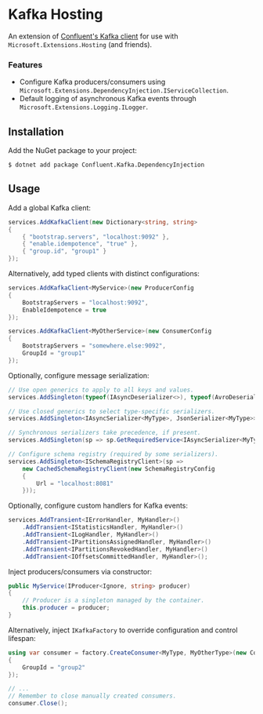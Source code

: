 # Kafka Hosting
An extension of [Confluent's Kafka client](https://github.com/confluentinc/confluent-kafka-dotnet) for use with `Microsoft.Extensions.Hosting` (and friends).

### Features
* Configure Kafka producers/consumers using `Microsoft.Extensions.DependencyInjection.IServiceCollection`.
* Default logging of asynchronous Kafka events through `Microsoft.Extensions.Logging.ILogger`.

## Installation

Add the NuGet package to your project:

    $ dotnet add package Confluent.Kafka.DependencyInjection

## Usage

Add a global Kafka client:

```c#
services.AddKafkaClient(new Dictionary<string, string>
{
    { "bootstrap.servers", "localhost:9092" },
    { "enable.idempotence", "true" },
    { "group.id", "group1" }
});
```

Alternatively, add typed clients with distinct configurations:

```c#
services.AddKafkaClient<MyService>(new ProducerConfig
{
    BootstrapServers = "localhost:9092",
    EnableIdempotence = true
});

services.AddKafkaClient<MyOtherService>(new ConsumerConfig
{
    BootstrapServers = "somewhere.else:9092",
    GroupId = "group1"
});
```

Optionally, configure message serialization:

```c#
// Use open generics to apply to all keys and values.
services.AddSingleton(typeof(IAsyncDeserializer<>), typeof(AvroDeserializer<>));

// Use closed generics to select type-specific serializers.
services.AddSingleton<IAsyncSerializer<MyType>, JsonSerializer<MyType>>();

// Synchronous serializers take precedence, if present.
services.AddSingleton(sp => sp.GetRequiredService<IAsyncSerializer<MyType>>().AsSyncOverAsync());

// Configure schema registry (required by some serializers).
services.AddSingleton<ISchemaRegistryClient>(sp =>
    new CachedSchemaRegistryClient(new SchemaRegistryConfig
    {
        Url = "localhost:8081"
    }));
```

Optionally, configure custom handlers for Kafka events:

```c#
services.AddTransient<IErrorHandler, MyHandler>()
    .AddTransient<IStatisticsHandler, MyHandler>()
    .AddTransient<ILogHandler, MyHandler>()
    .AddTransient<IPartitionsAssignedHandler, MyHandler>()
    .AddTransient<IPartitionsRevokedHandler, MyHandler>()
    .AddTransient<IOffsetsCommittedHandler, MyHandler>();
```

Inject producers/consumers via constructor:

```c#
public MyService(IProducer<Ignore, string> producer)
{
    // Producer is a singleton managed by the container.
    this.producer = producer;
}
```

Alternatively, inject `IKafkaFactory` to override configuration and control lifespan:

```c#
using var consumer = factory.CreateConsumer<MyType, MyOtherType>(new ConsumerConfig
{
    GroupId = "group2"
});

// ...
// Remember to close manually created consumers.
consumer.Close();
```
